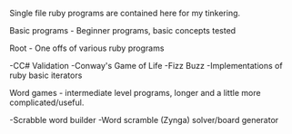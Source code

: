 Single file ruby programs are contained here for my tinkering.

Basic programs - Beginner programs, basic concepts tested


Root - One offs of various ruby programs 

-CC# Validation 
-Conway's Game of Life 
-Fizz Buzz 
-Implementations of ruby basic iterators

Word games - intermediate level programs, longer and a little more complicated/useful. 

-Scrabble word builder 
-Word scramble (Zynga) solver/board generator